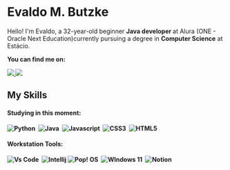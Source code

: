 ﻿# Evaldo M. Butzke
<p align="left"> 
      Hello! I'm Evaldo, a 32-year-old beginner <strong>Java developer </strong>at Alura (ONE - Oracle Next Education)currently pursuing a degree in <strong>Computer Science</strong> at Estácio.
</p>
<p align="left"> 
<strong>You can find me on:<strong>
</p>
<p>
<a href="mailto:butzkeevaldo@gmail.com">
<img src ="https://img.shields.io/badge/Gmail-D14836?style=for-the-badge&logo=gmail&logoColor=white"/>
</a>

<a href="https://www.linkedin.com/in/evaldo-m-butzke-25403929a">
<img src ="https://img.shields.io/badge/LinkedIn-0077B5?style=for-the-badge&logo=linkedin&logoColor=white"/>
</a>


## My Skills

#### Studying in this moment:
<p>

![Python](https://img.shields.io/badge/Python-FFD43B?style=for-the-badge&logo=python&logoColor=blue)&nbsp;
![Java](https://img.shields.io/badge/Java-100000?style=for-the-badge&logo=CoffeeScript)&nbsp;
![Javascript](https://img.shields.io/badge/JavaScript-323330?style=for-the-badge&logo=javascript&logoColor=F7DF1E)&nbsp;
	![CSS3](https://img.shields.io/badge/CSS3-1572B6?style=for-the-badge&logo=css3&logoColor=white)&nbsp;
![HTML5](https://img.shields.io/badge/HTML5-E34F26?style=for-the-badge&logo=html5&logoColor=white)&nbsp;
</p>

#### Workstation Tools:

![Vs Code](https://img.shields.io/badge/VSCode-0078D4?style=for-the-badge&logo=visual%20studio%20code&logoColor=white)&nbsp;
![Intellij](https://img.shields.io/badge/Intellij%20Idea-000?logo=intellij-idea&style=for-the-badge)
![Pop! OS](https://img.shields.io/badge/Pop!_OS-48B9C7?style=for-the-badge&logo=Pop!_OS&logoColor=white)&nbsp;
![WIndows 11](https://img.shields.io/badge/Windows_11-0078d4?style=for-the-badge&logo=windows-11&logoColor=white)&nbsp;
![Notion](https://img.shields.io/badge/Notion-000000?style=for-the-badge&logo=notion&logoColor=white)&nbsp;




